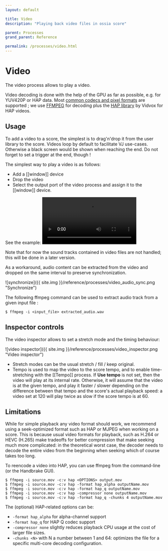```yaml
---
layout: default

title: Video
description: "Playing back video files in ossia score"

parent: Processes
grand_parent: Reference

permalink: /processes/video.html
---
```


# Video
The video process allows to play a video.

Video decoding is done with the help of the GPU as far as possible, e.g. for YUV420P or HAP data.
Most [common codecs and pixel formats](https://www.ffmpeg.org/general.html#Video-Codecs) are supported ; we use [FFMPEG](https://www.ffmpeg.org/) for decoding plus the [HAP library](https://github.com/Vidvox/hap) by Vidvox for HAP videos.

## Usage

To add a video to a score, the simplest is to drag'n'drop it from the user library to the score.
Videos loop by default to facilitate VJ use-cases. Otherwise a black screen would be shown when reaching the end. Do not forget to set a trigger at the end, though !

The simplest way to play a video is as follows:
  * Add a [[window]] device
  * Drop the video
  * Select the output port of the video process and assign it to the [[window]] device.

See the example:
<video controls>
    <source src="{{ site.img }}/reference/processes/video.mp4 " type="video/mp4">
</video>

Note that for now the sound tracks contained in video files are not handled; this will be done in a later version. 

As a workaround, audio content can be extracted from the video and dropped on the same interval to preserve synchronization.

![synchronize]({{ site.img }}/reference/processes/video_audio_sync.png "Synchronize")

The  following ffmpeg command can be used to extract audio track from a given input file :
```
$ ffmpeg -i <input_file> extracted_audio.wav
```

## Inspector controls

The video inspector allows to set a stretch mode and the timing behaviour: 

![video inspector]({{ site.img }}/reference/processes/video_inspector.png "Video inspector")

- Stretch modes can be the usual stretch / fill / keep original.
- Tempo is used to map the video to the score tempo, and to enable time-stretching with the [[Tempo]] process. 
  If **Use tempo** is not set, then the video will play at its internal rate. Otherwise, it will assume that the video is 
  at the given tempo, and play it faster / slower depending on the difference between that tempo and the score's actual playback speed: 
  a video set at 120 will play twice as slow if the score tempo is at 60.

## Limitations

While for simple playback any video format should work, we recommend using a seek-optimized format such as HAP or MJPEG when working on 
a score. This is because usual video formats for playback, such as H.264 or HEVC (H.265) make tradeoffs for better compression that make seeking much more complicated: 
in the theoretical worst case, the decoder needs to decode the entire video from the beginning when seeking which of course takes too long.

To reencode a video into HAP, you can use ffmpeg from the command-line (or the Handbrake GUI).

```
$ ffmpeg -i source.mov -c:v hap <OPTIONS> output.mov
$ ffmpeg -i source.mov -c:v hap -format hap_alpha outputName.mov
$ ffmpeg -i source.mov -c:v hap -format hap_q outputName.mov
$ ffmpeg -i source.mov -c:v hap -compressor none outputName.mov
$ ffmpeg -i source.mov -c:v hap -format hap_q -chunks 4 outputName.mov
```

The (optional) HAP-related options can be: 

- `-format hap_alpha` for alpha-channel support
- `-format hap_q` for HAP Q codec support
- `-compressor none` slightly reduces playback CPU usage at the cost of larger file sizes.
- `-chunks <N>` with N a number between 1 and 64: optimizes the file for a specific multi-core decoding configuration.
  

